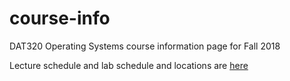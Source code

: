 # course-info
DAT320 Operating Systems course information page for Fall 2018

Lecture schedule and lab schedule and locations are [here](https://no.timeedit.net/web/uis/db1/ansatt/ri13Q555g70827Q0g1QY9Y52Z665X275766Y550yZ05Q.html)
